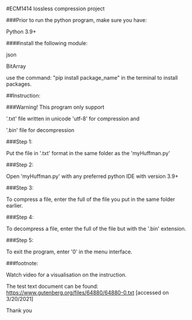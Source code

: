 #ECM1414 lossless compression project

###Prior to run the python program, make sure you have:

Python 3.9+

####install the following module:

json

BitArray

use the command: "pip install package_name" in the terminal to install packages.

##Instruction:

###Warning! This program only support 

'.txt' file written in unicode 'utf-8' for compression and

'.bin' file for decompression

###Step 1:

Put the file in '.txt' format in the same folder as the 'myHuffman.py'

###Step 2:

Open 'myHuffman.py' with any preferred python IDE with version 3.9+

###Step 3:

To compress a file, enter the full of the file you put in the same folder earlier.

###Step 4:

To decompress a file, enter the full of the file but with the '.bin' extension.

###Step 5:

To exit the program, enter '0' in the menu interface.

###footnote:

Watch video for a visualisation on the instruction.

The test text document can be found:
https://www.gutenberg.org/files/64880/64880-0.txt
[accessed on 3/20/2021]

Thank you